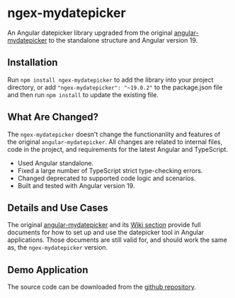 # ngex-mydatepicker

An Angular datepicker library upgraded from the original [angular-mydatepicker](https://github.com/kekeh/angular-mydatepicker) to the standalone structure and Angular version 19.

## Installation

Run `npm install ngex-mydatepicker` to add the library into your project directory, or add `"ngex-mydatepicker": "~19.0.2"` to the package.json file and then run `npm install` to update the existing file.

## What Are Changed?

The `ngex-mydatepicker` doesn't change the functionanlity and features of the original `angular-mydatepicker`. All changes are related to internal files, code in the project, and requirements for the latest Angular and TypeScript.

- Used Angular standalone.
- Fixed a large number of TypeScript strict type-checking errors.
- Changed deprecated to supported code logic and scenarios.   
- Built and tested with Angular version 19.

## Details and Use Cases

The original [angular-mydatepicker](https://github.com/kekeh/angular-mydatepicker) and its [Wiki section](https://github.com/kekeh/angular-mydatepicker/wiki) provide full documents for how to set up and use the datepicker tool in Angular applications. Those documents are still valid for, and should work the same as, the `ngex-mydatepicker` version.

## Demo Application

The source code can be downloaded from the [github repository](https://github.com/shenweiliu/ngex-mydatepicker).

